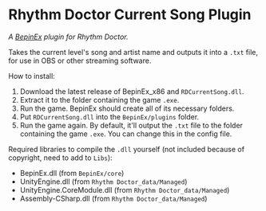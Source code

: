 # Rhythm Doctor Current Song Plugin
*A [BepinEx](https://github.com/BepInEx/BepInEx/releases) plugin for Rhythm Doctor.*

Takes the current level's song and artist name and outputs it into a `.txt` file, for use in OBS or other streaming software.

How to install:
1. Download the latest release of BepinEx_x86 and `RDCurrentSong.dll`.
2. Extract it to the folder containing the game `.exe`. 
3. Run the game. BepinEx should create all of its necessary folders.
4. Put `RDCurrentSong.dll` into the `BepinEx/plugins` folder.
5. Run the game again. By default, it'll output the `.txt` file to the folder containing the game `.exe`. You can change this in the config file.

Required libraries to compile the `.dll` yourself (not included because of copyright, need to add to `Libs`):
* BepinEx.dll (from `BepinEx/core`)
* UnityEngine.dll (from `Rhythm Doctor_data/Managed`)
* UnityEngine.CoreModule.dll (from `Rhythm Doctor_data/Managed`)
* Assembly-CSharp.dll (from `Rhythm Doctor_data/Managed`)

